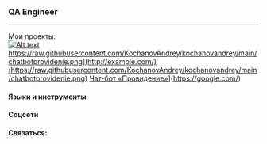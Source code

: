 ### QA Engineer
***

Мои проекты:
<br>
[![Alt text](//placehold.it/150x100)](http://example.com/)
[https://raw.githubusercontent.com/KochanovAndrey/kochanovandrey/main/chatbotprovidenie.png](http://example.com/)
(https://raw.githubusercontent.com/KochanovAndrey/kochanovandrey/main/chatbotprovidenie.png)](https://google.com/)
[Чат-бот «Провидение»](https://raw.githubusercontent.com/KochanovAndrey/kochanovandrey/main/chatbotprovidenie.png)](https://google.com/)
<br>

#### Языки и инструменты

#### Соцсети

#### Связаться:

<!--
**KochanovAndrey/kochanovandrey** is a ✨ _special_ ✨ repository because its `README.md` (this file) appears on your GitHub profile.

Here are some ideas to get you started:

- 🔭 I’m currently working on ...
- 🌱 I’m currently learning ...
- 👯 I’m looking to collaborate on ...
- 🤔 I’m looking for help with ...
- 💬 Ask me about ...
- 📫 How to reach me: ...
- 😄 Pronouns: ...
- ⚡ Fun fact: ...
-->
